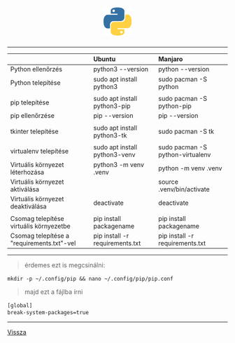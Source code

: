 <h1 align="center">
<img src="../.pictures/python.png" alt="python logo" width=64 />
</h1>

---

|     | Ubuntu | Manjaro |
| :-- | :----- | :------ |
| Python ellenőrzés | python3 --version | python --version |
| Python telepítése | sudo apt install python3 | sudo pacman -S python |
|  |  |  |
| pip telepítése | sudo apt install python3-pip | sudo pacman -S python-pip |
| pip ellenőrzése | pip --version | pip --version |
|  |  |  |
| tkinter telepítése | sudo apt install python3-tk | sudo pacman -S tk |
|  |  |  |
| virtualenv telepítése | sudo apt install python3-venv | sudo pacman -S python-virtualenv |
| Virtuális környezet léterhozása | python3 -m venv .venv | python -m venv .venv |
| Virtuális környezet aktiválása | | source .venv/bin/activate | source .venv/bin/activate |
| Virtuális környezet deaktiválása | deactivate | deactivate |
|  |  |  |
| Csomag telepítése virtuális környezetbe | pip install packagename | pip install packagename |
| Csomag telepítése a "requirements.txt"-vel | pip install -r requirements.txt | pip install -r requirements.txt |

---

> érdemes ezt is megcsinálni:

```
mkdir -p ~/.config/pip && nano ~/.config/pip/pip.conf
```

> majd ezt a fájlba írni

```
[global]
break-system-packages=true
```

---

[Vissza](../README.md)
